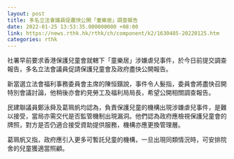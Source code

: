 ```yaml
---
layout: post
title: 多名立法會議員促盡快公開「童樂居」調查報告
date: 2022-01-25 13:53:35.000000000 +08:00
link: https://news.rthk.hk/rthk/ch/component/k2/1630485-20220125.htm
categories: rthk
---
```


社署早前要求香港保護兒童會就轄下「童樂居」涉嫌虐兒事件，於今日前提交調查報告，多名立法會議員促請保護兒童會及政府盡快公開報告。

新當選立法會福利事務委員會主席的陳恒鑌說，事件令人髮指，委員會將盡快召開特別會議討論，他稍後亦會約見勞工及福利局局長，希望公開相關調查報告。

民建聯議員鄭泳舜及葛珮帆均認為，負責保護兒童的機構出現涉嫌虐兒事件，是難以接受，當局亦需交代是否監管機制出現漏洞。他們認為政府應檢視保護兒童會的牌照，對方是否仍適合接受資助提供服務，機構亦應更換管理層。

葛珮帆又指，政府應引入更多可暫託兒童的機構，一旦出現同類情況時，可安排院舍的兒童獲適當照顧。
